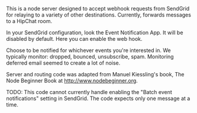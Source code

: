 This is a node server designed to accept webhook requests from SendGrid for relaying to a variety of other destinations. Currently, forwards messages to a HipChat room.

In your SendGrid configuration, look the Event Notification App. It will be disabled by default. Here you can enable the web hook.

Choose to be notified for whichever events you're interested in. We typically monitor: dropped, bounced, unsubscribe, spam.  Monitoring deferred email seemed to create a lot of noise.

Server and routing code was adapted from Manuel Kiessling's book, The Node Beginner Book at http://www.nodebeginner.org.

TODO: This code cannot currently handle enabling the "Batch event notifications" setting in SendGrid. The code expects only one message at a time.